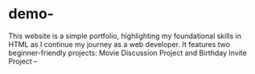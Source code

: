 # demo-
This website is a simple portfolio, highlighting my foundational skills in HTML as I continue my journey as a web developer.  It features two beginner-friendly projects:  Movie Discussion Project and Birthday Invite Project –
